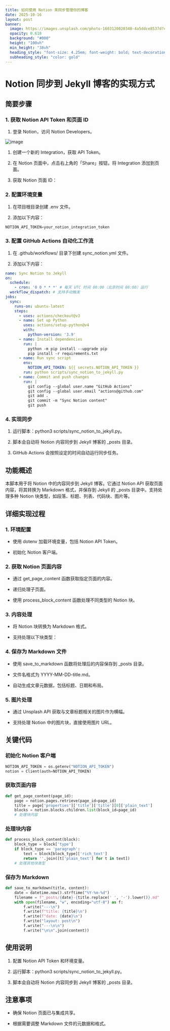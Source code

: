 ```yaml
---
title: 如何使用 Notion 来同步管理你的博客
date: 2025-10-16
layout: post
banner:
  image: https://images.unsplash.com/photo-1603120020348-4a5ddce8537d?crop=entropy&cs=tinysrgb&fit=max&fm=jpg&ixid=M3w2OTIwMzJ8MHwxfHJhbmRvbXx8fHx8fHx8fDE3NjA2MzIwNTh8&ixlib=rb-4.1.0&q=80&w=1080
  opacity: 0.618
  background: "#000"
  height: "100vh"
  min_height: "38vh"
  heading_style: "font-size: 4.25em; font-weight: bold; text-decoration: underline"
  subheading_style: "color: gold"
---
```


# Notion 同步到 Jekyll 博客的实现方式

## 简要步骤

### 1. 获取 Notion API Token 和页面 ID

1. 登录 Notion，访问 Notion Developers。

![image](https://prod-files-secure.s3.us-west-2.amazonaws.com/a7a0cc5a-89b9-4cda-8686-1fba0ca52f40/d19c1afe-dea5-4312-9333-786b0ba83054/image.png?X-Amz-Algorithm=AWS4-HMAC-SHA256&X-Amz-Content-Sha256=UNSIGNED-PAYLOAD&X-Amz-Credential=ASIAZI2LB4667YOCTTWE%2F20251016%2Fus-west-2%2Fs3%2Faws4_request&X-Amz-Date=20251016T162738Z&X-Amz-Expires=3600&X-Amz-Security-Token=IQoJb3JpZ2luX2VjEOj%2F%2F%2F%2F%2F%2F%2F%2F%2F%2FwEaCXVzLXdlc3QtMiJHMEUCIGgZyeWOSmmjRGAQENBDN%2BhmHLOO0MqUMxLLDfjVAbUOAiEAzZVA65sYNSp95daBCfjXtEvm86fjGfz%2BoMaESeReptUqiAQIkf%2F%2F%2F%2F%2F%2F%2F%2F%2F%2FARAAGgw2Mzc0MjMxODM4MDUiDMLcTPrZJkItGj3BxyrcAx9HpdE7hF2dIQkL311d0mpS01OxFClKsngKGgqGHK2K9%2FnL2qm3k8%2BiHzlH1Y%2BnRcjKOn9gaXnQfoHeNGFD05vmbe26PTozqR6bDi%2FYdRscdytUf6YlJO9AEKOHUCCrbXTtde4za9O4KoN2gGxuxDE3yiMFWZNcNcImxhafU7ZInykO8uwgZbz4TEPb8HdToYA5qgcdLRhu7EgLI%2FbRL6EVn0xP2dyHezRn%2BTAj6yyHKilpm0MWbRfIsZaoMAeNeVi2gOOJ6JZyncbNS0pcx7H9zrciLx7An9j5SAZlV1%2BSs5KKXTke37goVVb%2Fz97QD20Aa38Y7MvqQzLg7XFo7y5wEVRtejWCQ1DinMjw%2F%2BgKSvGX3TEMnvh%2BBPCHeyvyJ1JML9Yu%2FM9CrCwxVeuZV9GItNYDbpziMmm7W9Ub0u046uJLKUdqFHRO4rLbWc91S2BGHeiuMu4lPzH%2BUeUCx%2BCIbxt3qVAC9qPLtZLDMdtFK7yGBI8eZVUzWIY6xr6FMNJs8gmTmSZ1hmrlp2ao9pIx0Lb309xXUI2jPtKEP9BtSaj1XBXbUWzlKDfGtxdu2oJO5lPcB5IGU8X%2FgRbc47YmoFPC6VCISWpb3NghTcA5XdhOMNzYTW7vEnGMMP2ixMcGOqUBIcvDi2d0qu%2FGEeXJgKGxLuDyO2pikMQYrMfZmU9wZ3y2%2FzVavwAiOBObSIK%2FXOqc0EItqgtMZd3odVT9%2FXQ8oohnqxAXpMrDaarJowswhqsuxWcdzEn%2BFypGkoBRGrBMr9VEzcJQa2NWsMYKyEnWvOIdAXIZaz4qftSakTTYnTbP3MdebdGF321Pg5OjWgsu7zVPjhwNg7vSES7AsiA%2FSrfNNBqa&X-Amz-Signature=b3255d48d0ea8212abc5e87fc7a675f921f2f8ae7e991eeb618ed88dfb2de1ef&X-Amz-SignedHeaders=host&x-amz-checksum-mode=ENABLED&x-id=GetObject)

1. 创建一个新的 Integration，获取 API Token。

1. 在 Notion 页面中，点击右上角的「Share」按钮，将 Integration 添加到页面。

1. 获取 Notion 页面 ID：


### 2. 配置环境变量

1. 在项目根目录创建 .env 文件。

1. 添加以下内容：

```javascript
NOTION_API_TOKEN=your_notion_integration_token
```

### 3. 配置 GitHub Actions 自动化工作流

1. 在 .github/workflows/ 目录下创建 sync_notion.yml 文件。

1. 添加以下内容：

```yaml
name: Sync Notion to Jekyll
on:
  schedule:
    - cron: '0 0 * * *' # 每天 UTC 时间 00:00（北京时间 08:00）运行
  workflow_dispatch: # 支持手动触发
jobs:
  sync:
    runs-on: ubuntu-latest
    steps:
      - uses: actions/checkout@v3
      - name: Set up Python
        uses: actions/setup-python@v4
        with:
          python-version: '3.9'
      - name: Install dependencies
        run: |
          python -m pip install --upgrade pip
          pip install -r requirements.txt
      - name: Run sync script
        env:
          NOTION_API_TOKEN: ${{ secrets.NOTION_API_TOKEN }}
        run: python scripts/sync_notion_to_jekyll.py
      - name: Commit and push changes
        run: |
          git config --global user.name "GitHub Actions"
          git config --global user.email "actions@github.com"
          git add .
          git commit -m "Sync Notion content"
          git push
```

### 4. 实现同步

1. 运行脚本：python3 scripts/sync_notion_to_jekyll.py。

1. 脚本会自动将 Notion 内容同步到 Jekyll 博客的 _posts 目录。

1. GitHub Actions 会按照设定的时间自动运行同步任务。

## 功能概述

本脚本用于将 Notion 中的内容同步到 Jekyll 博客。它通过 Notion API 获取页面内容，将其转换为 Markdown 格式，并保存到 Jekyll 的 _posts 目录中。支持处理多种 Notion 块类型，如段落、标题、列表、代码块、图片等。

## 详细实现过程

### 1. 环境配置

- 使用 dotenv 加载环境变量，包括 Notion API Token。

- 初始化 Notion 客户端。

### 2. 获取 Notion 页面内容

- 通过 get_page_content 函数获取指定页面的内容。

- 递归处理子页面。

- 使用 process_block_content 函数处理不同类型的 Notion 块。

### 3. 内容处理

- 将 Notion 块转换为 Markdown 格式。

- 支持处理以下块类型：


### 4. 保存为 Markdown 文件

- 使用 save_to_markdown 函数将处理后的内容保存到 _posts 目录。

- 文件名格式为 YYYY-MM-DD-title.md。

- 自动生成文章元数据，包括标题、日期和布局。

### 5. 图片处理

- 通过 Unsplash API 获取与文章标题相关的图片作为横幅。

- 支持处理 Notion 中的图片块，直接使用图片 URL。

## 关键代码

### 初始化 Notion 客户端

```python
NOTION_API_TOKEN = os.getenv("NOTION_API_TOKEN")
notion = Client(auth=NOTION_API_TOKEN)
```

### 获取页面内容

```python
def get_page_content(page_id):
    page = notion.pages.retrieve(page_id=page_id)
    title = page['properties']['title']['title'][0]['plain_text']
    blocks = notion.blocks.children.list(block_id=page_id)
    # 处理块内容
```

### 处理块内容

```python
def process_block_content(block):
    block_type = block['type']
    if block_type == 'paragraph':
        text = block[block_type]['rich_text']
        return ''.join([t['plain_text'] for t in text])
    # 处理其他块类型
```

### 保存为 Markdown

```python
def save_to_markdown(title, content):
    date = datetime.now().strftime("%Y-%m-%d")
    filename = f"_posts/{date}-{title.replace(' ', '-').lower()}.md"
    with open(filename, "w", encoding="utf-8") as f:
        f.write("---\n")
        f.write(f"title: {title}\n")
        f.write(f"date: {date}\n")
        f.write("layout: post\n")
        f.write("---\n\n")
        f.write("\n\n".join(content))
```

## 使用说明

1. 配置 Notion API Token 和环境变量。

1. 运行脚本：python3 scripts/sync_notion_to_jekyll.py。

1. 脚本会自动将 Notion 内容同步到 Jekyll 博客的 _posts 目录。

## 注意事项

- 确保 Notion 页面已与集成共享。

- 根据需要调整 Markdown 文件的元数据和格式。